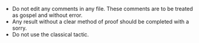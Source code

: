 - Do not edit any comments in any file. These comments are to be treated as gospel and without error. 
- Any result without a clear method of proof should be completed with a sorry.
- Do not use the classical tactic.